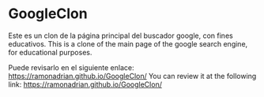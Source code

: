 # GoogleClon
Este es un clon de la página principal del buscador google, con fines educativos.
This is a clone of the main page of the google search engine, for educational purposes.

Puede revisarlo en el siguiente enlace: https://ramonadrian.github.io/GoogleClon/
You can review it at the following link: https://ramonadrian.github.io/GoogleClon/
